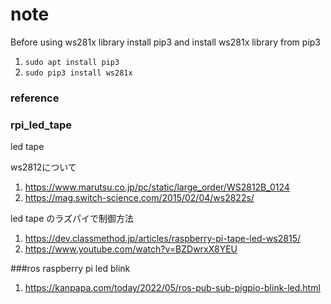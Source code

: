 # note
Before using ws281x library 
install pip3 and install ws281x library from pip3

1. `sudo apt install pip3`
2. `sudo pip3 install ws281x`

### reference 

### rpi_led_tape
led tape

ws2812について
1. https://www.marutsu.co.jp/pc/static/large_order/WS2812B_0124
2. https://mag.switch-science.com/2015/02/04/ws2822s/

led tape のラズパイで制御方法
1. https://dev.classmethod.jp/articles/raspberry-pi-tape-led-ws2815/
2. https://www.youtube.com/watch?v=BZDwrxX8YEU


###ros raspberry pi led blink
1. https://kanpapa.com/today/2022/05/ros-pub-sub-pigpio-blink-led.html
